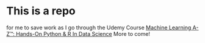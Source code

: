 # This is a repo  
for me to save work as I go through the Udemy Course [Machine Learning A-Z™: Hands-On Python & R In Data Science](https://www.udemy.com/machinelearning/)
More to come!
